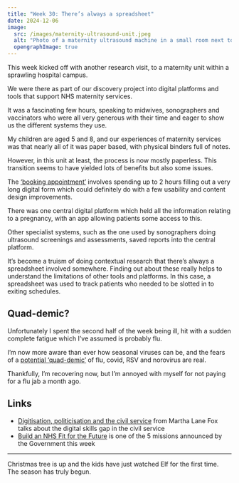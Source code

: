 ```yaml
---
title: "Week 30: There’s always a spreadsheet"
date: 2024-12-06
image:
  src: /images/maternity-ultrasound-unit.jpeg
  alt: "Photo of a maternity ultrasound machine in a small room next to an empty blue reclining seat with a pillow"
  opengraphImage: true
---
```


This week kicked off with another research visit, to a maternity unit within a sprawling hospital campus.

We were there as part of our discovery project into digital platforms and tools that support NHS maternity services.

It was a fascinating few hours, speaking to midwives, sonographers and vaccinators who were all very generous with their time and eager to show us the different systems they use.

My children are aged 5 and 8, and our experiences of maternity services was that nearly all of it was paper based, with physical binders full of notes.

However, in this unit at least, the process is now mostly paperless. This transition seems to have yielded lots of benefits but also some issues.

The [‘booking appointment’](https://www.nhs.uk/pregnancy/finding-out/your-first-midwife-appointment/) involves spending up to 2 hours filling out a very long digital form which could definitely do with a few usability and content design improvements.

There was one central digital platform which held all the information relating to a pregnancy, with an app allowing patients some access to this.

Other specialist systems, such as the one used by sonographers doing ultrasound screenings and assessments, saved reports into the central platform.

It’s become a truism of doing contextual research that there’s always a spreadsheet involved somewhere. Finding out about these really helps to understand the limitations of other tools and platforms. In this case, a spreadsheet was used to track patients who needed to be slotted in to exiting schedules.

## Quad-demic?

Unfortunately I spent the second half of the week being ill, hit with a sudden complete fatigue which I’ve assumed is probably flu.

I’m now more aware than ever how seasonal viruses can be, and the fears of a [potential ‘quad-demic’](https://www.england.nhs.uk/2024/12/hospitals-managing-record-flu-levels-going-into-winter/) of flu, covid, RSV and norovirus are real.

Thankfully, I’m recovering now, but I’m annoyed with myself for not paying for a flu jab a month ago.

## Links

* [Digitisation, politicisation and the civil service](https://medium.com/@marthalanefox/politicisation-digitisation-and-the-civil-service-95b393030b16) from Martha Lane Fox talks about the digital skills gap in the civil service
* [Build an NHS Fit for the Future](https://www.gov.uk/missions/nhs) is one of the 5 missions announced by the Government this week

---

Christmas tree is up and the kids have just watched Elf for the first time. The season has truly begun.
